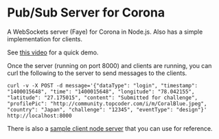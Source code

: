 # Pub/Sub Server for Corona

A WebSockets server (Faye) for Corona in Node.js. Also has a simple implementation for clients.

See [this video](https://www.youtube.com/watch?v=1ni9-c6vlvs) for a quick demo.

Once the server (running on port 8000) and clients are running, you can curl the following to the server to send messages to the clients.

    curl -v -X POST -d message='{"dataType": "login", "timestamp": "1400015648", "time": "1400015648", "longitude": "78.042155", "latitude": "27.175015", "content": "Submitted for challenge", "profilePic": "http://community.topcoder.com/i/m/CoralBlue.jpeg", "country": "Japan", "challenge": "12345", "eventType": "design"}'  http://localhost:8000

There is also a [sample client node server](https://github.com/cloudspokes/corona-server/blob/master/sample-client.js) that you can use for reference.